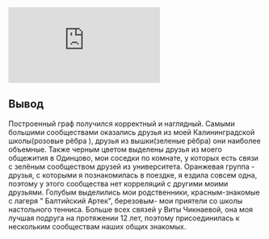 ![](https://github.com/ingakaspar/hw8/blob/master/uugiuviy.pdf)
## Вывод

Построенный граф получился корректный и наглядный. Самыми большими сообществами оказались друзья из моей Калининградской школы(розовые рёбра ), друзья из вышки(зеленые рёбра) они наиболее объемные. Также черным цветом выделены друзья из моего общежития в Одинцово, мои соседки по комнате, у которых есть связи с зелёным сообществом друзей из университета. Оранжевая группа - друзья, с которыми я познакомилась в поездке, я ездила совсем одна, поэтому у этого сообщества нет корреляций с другими моими друзьями. Голубым выделились мои родственники, красным-знакомые с лагеря " Балтийский Артек", березовым- мои приятели со школы настольного тенниса. Больше всех связей у Виты Чикнаевой, она моя лучшая подруга на протяжении 12 лет, поэтому присоединилась к нескольким сообществам наших общих знакомых.
